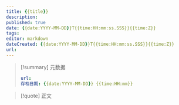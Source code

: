 ```yaml
---
title: {{title}}
description:
published: true
date: {{date:YYYY-MM-DD}}T{{time:HH:mm:ss.SSS}}{{time:Z}}
tags:
editor: markdown
dateCreated: {{date:YYYY-MM-DD}}T{{time:HH:mm:ss.SSS}}{{time:Z}}
url: 
---
```


> [!summary] 元数据
>
> ```YAML
> url: 
> 存档日期: {{date:YYYY-MM-DD}} {{time:HH:mm}}
> ```

> [!quote] 正文
>
> 
